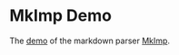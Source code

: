 # MkImp Demo

The [demo](https://friquetluca.github.io/mkimp_demo/) of the markdown parser [MkImp](https://github.com/FriquetLuca/mkimp).
